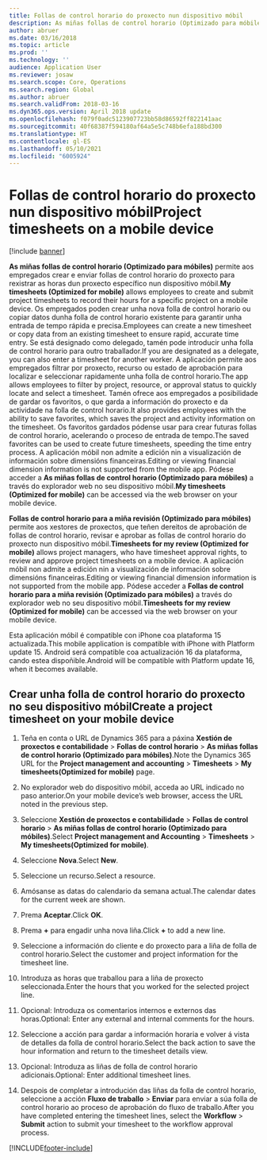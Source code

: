 ```yaml
---
title: Follas de control horario do proxecto nun dispositivo móbil
description: As miñas follas de control horario (Optimizado para móbiles) permite aos empregados crear e enviar follas de control horario do proxecto para rexistrar as horas dun proxecto específico nun dispositivo móbil.
author: abruer
ms.date: 03/16/2018
ms.topic: article
ms.prod: ''
ms.technology: ''
audience: Application User
ms.reviewer: josaw
ms.search.scope: Core, Operations
ms.search.region: Global
ms.author: abruer
ms.search.validFrom: 2018-03-16
ms.dyn365.ops.version: April 2018 update
ms.openlocfilehash: f079f0adc5123907723bb58d86592ff822141aac
ms.sourcegitcommit: 40f68387f594180af64a5e5c748b6efa188bd300
ms.translationtype: HT
ms.contentlocale: gl-ES
ms.lasthandoff: 05/10/2021
ms.locfileid: "6005924"
---
```

# <a name="project-timesheets-on-a-mobile-device"></a><span data-ttu-id="9acf9-103">Follas de control horario do proxecto nun dispositivo móbil</span><span class="sxs-lookup"><span data-stu-id="9acf9-103">Project timesheets on a mobile device</span></span>

[!include [banner](../includes/banner.md)]

<span data-ttu-id="9acf9-104">**As miñas follas de control horario (Optimizado para móbiles)** permite aos empregados crear e enviar follas de control horario do proxecto para rexistrar as horas dun proxecto específico nun dispositivo móbil.</span><span class="sxs-lookup"><span data-stu-id="9acf9-104">**My timesheets (Optimized for mobile)** allows employees to create and submit project timesheets to record their hours for a specific project on a mobile device.</span></span> <span data-ttu-id="9acf9-105">Os empregados poden crear unha nova folla de control horario ou copiar datos dunha folla de control horario existente para garantir unha entrada de tempo rápida e precisa.</span><span class="sxs-lookup"><span data-stu-id="9acf9-105">Employees can create a new timesheet or copy data from an existing timesheet to ensure rapid, accurate time entry.</span></span> <span data-ttu-id="9acf9-106">Se está designado como delegado, tamén pode introducir unha folla de control horario para outro traballador.</span><span class="sxs-lookup"><span data-stu-id="9acf9-106">If you are designated as a delegate, you can also enter a timesheet for another worker.</span></span> <span data-ttu-id="9acf9-107">A aplicación permite aos empregados filtrar por proxecto, recurso ou estado de aprobación para localizar e seleccionar rapidamente unha folla de control horario.</span><span class="sxs-lookup"><span data-stu-id="9acf9-107">The app allows employees to filter by project, resource, or approval status to quickly locate and select a timesheet.</span></span> <span data-ttu-id="9acf9-108">Tamén ofrece aos empregados a posibilidade de gardar os favoritos, o que garda a información do proxecto e da actividade na folla de control horario.</span><span class="sxs-lookup"><span data-stu-id="9acf9-108">It also provides employees with the ability to save favorites, which saves the project and activity information on the timesheet.</span></span> <span data-ttu-id="9acf9-109">Os favoritos gardados pódense usar para crear futuras follas de control horario, acelerando o proceso de entrada de tempo.</span><span class="sxs-lookup"><span data-stu-id="9acf9-109">The saved favorites can be used to create future timesheets, speeding the time entry process.</span></span> <span data-ttu-id="9acf9-110">A aplicación móbil non admite a edición nin a visualización de información sobre dimensións financeiras.</span><span class="sxs-lookup"><span data-stu-id="9acf9-110">Editing or viewing financial dimension information is not supported from the mobile app.</span></span> <span data-ttu-id="9acf9-111">Pódese acceder a **As miñas follas de control horario (Optimizado para móbiles)** a través do explorador web no seu dispositivo móbil.</span><span class="sxs-lookup"><span data-stu-id="9acf9-111">**My timesheets (Optimized for mobile)** can be accessed via the web browser on your mobile device.</span></span>

<span data-ttu-id="9acf9-112">**Follas de control horario para a miña revisión (Optimizado para móbiles)** permite aos xestores de proxectos, que teñen dereitos de aprobación de follas de control horario, revisar e aprobar as follas de control horario do proxecto nun dispositivo móbil.</span><span class="sxs-lookup"><span data-stu-id="9acf9-112">**Timesheets for my review (Optimized for mobile)** allows project managers, who have timesheet approval rights, to review and approve project timesheets on a mobile device.</span></span> <span data-ttu-id="9acf9-113">A aplicación móbil non admite a edición nin a visualización de información sobre dimensións financeiras.</span><span class="sxs-lookup"><span data-stu-id="9acf9-113">Editing or viewing financial dimension information is not supported from the mobile app.</span></span> <span data-ttu-id="9acf9-114">Pódese acceder a **Follas de control horario para a miña revisión (Optimizado para móbiles)** a través do explorador web no seu dispositivo móbil.</span><span class="sxs-lookup"><span data-stu-id="9acf9-114">**Timesheets for my review (Optimized for mobile)** can be accessed via the web browser on your mobile device.</span></span>

<span data-ttu-id="9acf9-115">Esta aplicación móbil é compatible con iPhone coa plataforma 15 actualizada.</span><span class="sxs-lookup"><span data-stu-id="9acf9-115">This mobile application is compatible with iPhone with Platform update 15.</span></span>
<span data-ttu-id="9acf9-116">Android será compatible coa actualización 16 da plataforma, cando estea dispoñible.</span><span class="sxs-lookup"><span data-stu-id="9acf9-116">Android will be compatible with Platform update 16, when it becomes available.</span></span>

## <a name="create-a-project-timesheet-on-your-mobile-device"></a><span data-ttu-id="9acf9-117">Crear unha folla de control horario do proxecto no seu dispositivo móbil</span><span class="sxs-lookup"><span data-stu-id="9acf9-117">Create a project timesheet on your mobile device</span></span>

1.  <span data-ttu-id="9acf9-118">Teña en conta o URL de Dynamics 365 para a páxina **Xestión de proxectos e contabilidade** \> **Follas de control horario** \> **As miñas follas de control horario (Optimizado para móbiles)**.</span><span class="sxs-lookup"><span data-stu-id="9acf9-118">Note the Dynamics 365 URL for the **Project management and accounting** \> **Timesheets** \> **My timesheets(Optimized for mobile)** page.</span></span>

2.  <span data-ttu-id="9acf9-119">No explorador web do dispositivo móbil, acceda ao URL indicado no paso anterior.</span><span class="sxs-lookup"><span data-stu-id="9acf9-119">On your mobile device’s web browser, access the URL noted in the previous step.</span></span>
 
3.  <span data-ttu-id="9acf9-120">Seleccione **Xestión de proxectos e contabilidade** \> **Follas de control horario** \> **As miñas follas de control horario (Optimizado para móbiles)**.</span><span class="sxs-lookup"><span data-stu-id="9acf9-120">Select **Project management and Accounting** \> **Timesheets** \> **My timesheets(Optimized for mobile)**.</span></span>

4.  <span data-ttu-id="9acf9-121">Seleccione **Nova**.</span><span class="sxs-lookup"><span data-stu-id="9acf9-121">Select **New**.</span></span>

5.  <span data-ttu-id="9acf9-122">Seleccione un recurso.</span><span class="sxs-lookup"><span data-stu-id="9acf9-122">Select a resource.</span></span>

6.  <span data-ttu-id="9acf9-123">Amósanse as datas do calendario da semana actual.</span><span class="sxs-lookup"><span data-stu-id="9acf9-123">The calendar dates for the current week are shown.</span></span>

7.  <span data-ttu-id="9acf9-124">Prema **Aceptar**.</span><span class="sxs-lookup"><span data-stu-id="9acf9-124">Click **OK**.</span></span>

8.  <span data-ttu-id="9acf9-125">Prema **+** para engadir unha nova liña.</span><span class="sxs-lookup"><span data-stu-id="9acf9-125">Click **+** to add a new line.</span></span>

9.  <span data-ttu-id="9acf9-126">Seleccione a información do cliente e do proxecto para a liña de folla de control horario.</span><span class="sxs-lookup"><span data-stu-id="9acf9-126">Select the customer and project information for the timesheet line.</span></span>

10. <span data-ttu-id="9acf9-127">Introduza as horas que traballou para a liña de proxecto seleccionada.</span><span class="sxs-lookup"><span data-stu-id="9acf9-127">Enter the hours that you worked for the selected project line.</span></span>

11. <span data-ttu-id="9acf9-128">Opcional: Introduza os comentarios internos e externos das horas.</span><span class="sxs-lookup"><span data-stu-id="9acf9-128">Optional: Enter any external and internal comments for the hours.</span></span>

12. <span data-ttu-id="9acf9-129">Seleccione a acción para gardar a información horaria e volver á vista de detalles da folla de control horario.</span><span class="sxs-lookup"><span data-stu-id="9acf9-129">Select the back action to save the hour information and return to the timesheet details view.</span></span>

13. <span data-ttu-id="9acf9-130">Opcional: Introduza as liñas de folla de control horario adicionais.</span><span class="sxs-lookup"><span data-stu-id="9acf9-130">Optional: Enter additional timesheet lines.</span></span>

14. <span data-ttu-id="9acf9-131">Despois de completar a introdución das liñas da folla de control horario, seleccione a acción **Fluxo de traballo** \> **Enviar** para enviar a súa folla de control horario ao proceso de aprobación do fluxo de traballo.</span><span class="sxs-lookup"><span data-stu-id="9acf9-131">After you have completed entering the timesheet lines, select the **Workflow** \> **Submit** action to submit your timesheet to the workflow approval process.</span></span>


[!INCLUDE[footer-include](../includes/footer-banner.md)]